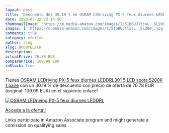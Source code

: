 ```yaml
---
layout: post
title: 'Descuento del 30.19 % en OSRAM LEDriving PX-5 feux diurnes LEDDRL'
date: 2020-05-22 23:14:56
thumbnailImage: 'https://m.media-amazon.com/images/I/51bBUJTtssL._SL200_.jpg'
images: [ 'https://m.media-amazon.com/images/I/51bBUJTtssL._SL200_.jpg' ]
comments: true
category: ofertas
author: ring
slug: B008YELYCW
description:
actualPrice: 76.78 EUR
comparePrice: 109.99 EUR
inStock: true
---
```


Tienes [OSRAM LEDriving PX-5 feux diurnes LEDDRL301 5 LED spots 5200K 1 paire](https://www.amazon.fr/dp/B008YELYCW/?tag=tolees0d-21) con un 30.19 % de descuento con precio de oferta de 76.78 EUR (original: 109.99 EUR) en el siguiente enlace!

[![OSRAM LEDriving PX-5 feux diurnes LEDDRL](https://m.media-amazon.com/images/I/51bBUJTtssL._SL200_.jpg)](https://www.amazon.fr/dp/B008YELYCW/?tag=tolees0d-21)

[Accede a la oferta!!](https://www.amazon.fr/dp/B008YELYCW/?tag=tolees0d-21)

Links participate in Amazon Associate program and might generate a comission on qualifying sales


